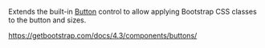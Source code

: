 Extends the built-in [Button](~/controls/builtin/Button) control to allow applying Bootstrap CSS classes to the button and sizes.

<https://getbootstrap.com/docs/4.3/components/buttons/>